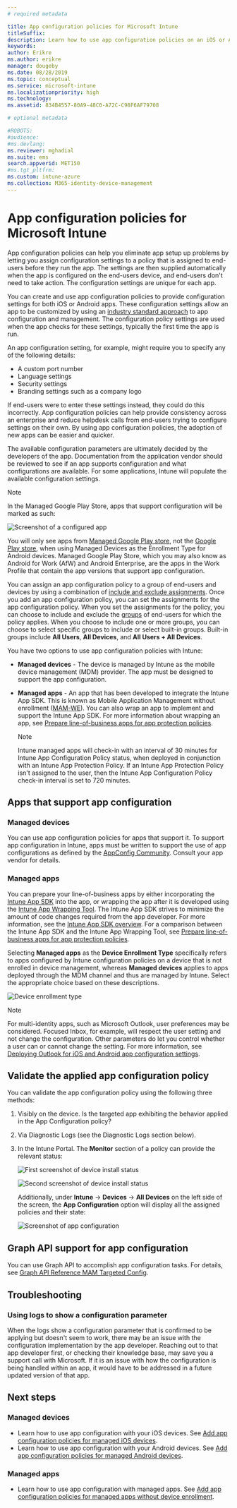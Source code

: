 ```yaml
---
# required metadata

title: App configuration policies for Microsoft Intune
titleSuffix: 
description: Learn how to use app configuration policies on an iOS or Android device in Microsoft Intune.
keywords:
author: Erikre
ms.author: erikre
manager: dougeby
ms.date: 08/28/2019
ms.topic: conceptual
ms.service: microsoft-intune
ms.localizationpriority: high
ms.technology:
ms.assetid: 834B4557-80A9-48C0-A72C-C98F6AF79708

# optional metadata 

#ROBOTS:
#audience:
#ms.devlang:
ms.reviewer: mghadial
ms.suite: ems
search.appverid: MET150
#ms.tgt_pltfrm:
ms.custom: intune-azure
ms.collection: M365-identity-device-management
---
```


# App configuration policies for Microsoft Intune

App configuration policies can help you eliminate app setup up problems by letting you assign configuration settings to a policy that is assigned to end-users before they run the app. The settings are then supplied automatically when the app is configured on the end-users device, and end-users don't need to take action. The configuration settings are unique for each app. 

You can create and use app configuration policies to provide configuration settings for both iOS or Android apps. These configuration settings allow an app to be customized by using an [industry standard approach](https://www.appconfig.org/) to app configuration and management. The configuration policy settings are used when the app checks for these settings, typically the first time the app is run. 

An app configuration setting, for example, might require you to specify any of the following details:

- A custom port number
- Language settings
- Security settings
- Branding settings such as a company logo

If end-users were to enter these settings instead, they could do this incorrectly. App configuration policies can help provide consistency across an enterprise and reduce helpdesk calls from end-users trying to configure settings on their own. By using app configuration policies, the adoption of new apps can be easier and quicker.

The available configuration parameters are ultimately decided by the developers of the app. Documentation from the application vendor should be reviewed to see if an app supports configuration and what configurations are available. For some applications, Intune will populate the available configuration settings. 

> [!NOTE]
> In the Managed Google Play Store, apps that support configuration will be marked as such:
> 
> ![Screenshot of a configured app](./media/app-configuration-policy-overview/configured-app.png)
>
> You will only see apps from [Managed Google Play store](https://play.google.com/work), not the [Google Play store](https://play.google.com/store/apps), when using Managed Devices as the Enrollment Type for Android devices. Managed Google Play Store, which you may also know as Android for Work (AfW) and Android Enterprise, are the apps in the Work Profile that contain the app versions that support app configuration.

You can assign an app configuration policy to a group of end-users and devices by using a combination of [include and exclude assignments](apps-inc-exl-assignments.md). Once you add an app configuration policy, you can set the assignments for the app configuration policy. When you set the assignments for the policy, you can choose to include and exclude the [groups](groups-add.md) of end-users for which the policy applies. When you choose to include one or more groups, you can choose to select specific groups to include or select built-in groups. Built-in groups include **All Users**, **All Devices**, and **All Users + All Devices**.

You have two options to use app configuration policies with Intune:
- **Managed devices** - The device is managed by Intune as the mobile device management (MDM) provider. The app must be designed to support the app configuration.
- **Managed apps** - An app that has been developed to integrate the Intune App SDK. This is known as Mobile Application Management without enrollment ([MAM-WE](app-management.md#mobile-application-management-mam-basics)). You can also wrap an app to implement and support the Intune App SDK. For more information about wrapping an app, see [Prepare line-of-business apps for app protection policies](apps-prepare-mobile-application-management.md).

    > [!NOTE]
    > Intune managed apps will check-in with an interval of 30 minutes for Intune App Configuration Policy status, when deployed in conjunction with an Intune App Protection Policy. If an Intune App Protection Policy isn't assigned to the user, then the Intune App Configuration Policy check-in interval is set to 720 minutes.

## Apps that support app configuration

### Managed devices
You can use app configuration policies for apps that support it. To support app configuration in Intune, apps must be written to support the use of app configurations as defined by the [AppConfig Community](https://www.appconfig.org/members). Consult your app vendor for details.

### Managed apps
You can prepare your line-of-business apps by either incorporating the [Intune App SDK](app-sdk.md) into the app, or wrapping the app after it is developed using the [Intune App Wrapping Tool](apps-prepare-mobile-application-management.md). The Intune App SDK strives to minimize the amount of code changes required from the app developer. For more information, see the [Intune App SDK overview](app-sdk.md). For a comparison between the Intune App SDK and the Intune App Wrapping Tool, see [Prepare line-of-business apps for app protection policies](apps-prepare-mobile-application-management.md#feature-comparison).

Selecting **Managed apps** as the **Device Enrollment Type** specifically refers to apps configured by Intune configuration policies on a device that is not enrolled in device management, whereas **Managed devices** applies to apps deployed through the MDM channel and thus are managed by Intune. Select the appropriate choice based on these descriptions. 

![Device enrollment type](./media/app-configuration-policy-overview/device-enrollment-type.png)

> [!NOTE]
> For multi-identity apps, such as Microsoft Outlook, user preferences may be considered. Focused Inbox, for example, will respect the user setting and not change the configuration. Other parameters do let you control whether a user can or cannot change the setting. For more information, see [Deploying Outlook for iOS and Android app configuration settings](https://docs.microsoft.com/exchange/clients-and-mobile-in-exchange-online/outlook-for-ios-and-android/outlook-for-ios-and-android-configuration-with-microsoft-intune).

## Validate the applied app configuration policy

You can validate the app configuration policy using the following three methods:

   1. Visibly on the device. Is the targeted app exhibiting the behavior applied in the App Configuration policy?
   2. Via Diagnostic Logs (see the Diagnostic Logs section below).
   3. In the Intune Portal. The **Monitor** section of a policy can provide the relevant status:

      ![First screenshot of device install status](./media/app-configuration-policy-overview/device-install-status-1.png)

      ![Second screenshot of device install status](./media/app-configuration-policy-overview/device-install-status-2.png)

      Additionally, under **Intune** -> **Devices** -> **All Devices** on the left side of the screen, the **App Configuration** option will display all the assigned policies and their state:

      ![Screenshot of app configuration](./media/app-configuration-policy-overview/app-configuration.png)

## Graph API support for app configuration

You can use Graph API to accomplish app configuration tasks. For details, see [Graph API Reference MAM Targeted Config](https://graph.microsoft.io/docs/api-reference/beta/api/intune_mam_targetedmanagedappconfiguration_create).

## Troubleshooting

### Using logs to show a configuration parameter
When the logs show a configuration parameter that is confirmed to be applying but doesn't seem to work, there may be an issue with the configuration implementation by the app developer. Reaching out to that app developer first, or checking their knowledge base, may save you a support call with Microsoft. If it is an issue with how the configuration is being handled within an app, it would have to be addressed in a future updated version of that app.

## Next steps

### Managed devices

- Learn how to use app configuration with your iOS devices.  See [Add app configuration policies for managed iOS devices](app-configuration-policies-use-ios.md).
- Learn how to use app configuration with your Android devices.  See [Add app configuration policies for managed Android devices](app-configuration-policies-use-android.md).

### Managed apps

- Learn how to use app configuration with managed apps. See [Add app configuration policies for managed apps without device enrollment](app-configuration-policies-managed-app.md).
